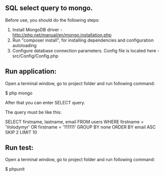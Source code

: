 SQL select query to mongo.
--------------

Before use, you should do the following steps: 
1) Install MongoDB driver - http://php.net/manual/en/mongo.installation.php
2) Run "composer install", for installing dependencies and configuration autoloading
3) Configure database connection parameters. Config file is located here  - src/Config/Config.php

Run application:
--------------

Open a terminal window, go to project folder and run following command:

$ php mongo

After that you can enter SELECT query.

The query must be like this:

SELECT firstname, lastname, email FROM users WHERE firstname = 'Volodymyr' OR firstname = '111111' GROUP BY none ORDER BY email ASC SKIP 2 LIMIT 10

Run test:
--------------
Open a terminal window, go to project folder and run following command:

$ phpunit


